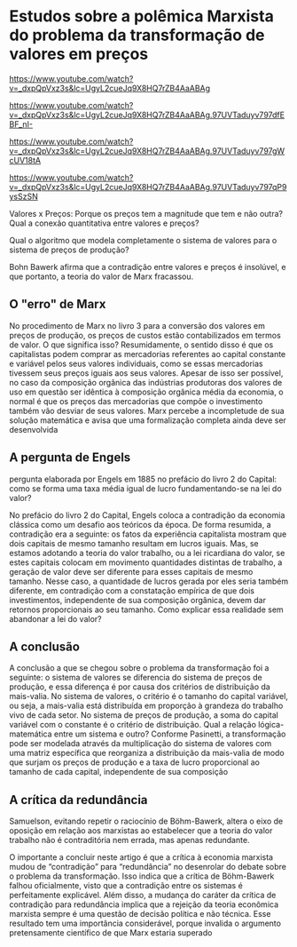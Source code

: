 # Estudos sobre a polêmica Marxista do problema da transformação de valores em preços

https://www.youtube.com/watch?v=_dxpQpVxz3s&lc=UgyL2cueJq9X8HQ7rZB4AaABAg

https://www.youtube.com/watch?v=_dxpQpVxz3s&lc=UgyL2cueJq9X8HQ7rZB4AaABAg.97UVTaduyv797dfEBF_nI-

https://www.youtube.com/watch?v=_dxpQpVxz3s&lc=UgyL2cueJq9X8HQ7rZB4AaABAg.97UVTaduyv797gWcUV18tA

https://www.youtube.com/watch?v=_dxpQpVxz3s&lc=UgyL2cueJq9X8HQ7rZB4AaABAg.97UVTaduyv797qP9ysSzSN

Valores x Preços: Porque os preços tem a magnitude que tem e não outra? Qual a conexão quantitativa entre valores e preços?

Qual o algoritmo que modela completamente o sistema de valores para o sistema de preços de produção?

Bohn Bawerk afirma que a contradição entre valores e preços é insolúvel, e que portanto, a teoria do valor de Marx fracassou.

## O "erro" de Marx

No procedimento de Marx no livro 3 para a conversão dos valores em preços de
produção, os preços de custos estão contabilizados em termos de valor. O que significa
isso? Resumidamente, o sentido disso é que os capitalistas podem comprar as
mercadorias referentes ao capital constante e variável pelos seus valores individuais,
como se essas mercadorias tivessem seus preços iguais aos seus valores. Apesar de isso
ser possível, no caso da composição orgânica das indústrias produtoras dos valores de
uso em questão ser idêntica à composição orgânica média da economia, o normal é que
os preços das mercadorias que compõe o investimento também vão desviar de seus
valores. Marx percebe a incompletude de sua solução matemática e avisa que uma
formalização completa ainda deve ser desenvolvida

## A pergunta de Engels

pergunta elaborada por Engels em 1885 no prefácio do livro 2 do Capital: como se
forma uma taxa média igual de lucro fundamentando-se na lei do valor?

No prefácio do livro 2 do Capital, Engels coloca a contradição da economia
clássica como um desafio aos teóricos da época. De forma resumida, a contradição era a
seguinte: os fatos da experiência capitalista mostram que dois capitais de mesmo
tamanho resultam em lucros iguais. Mas, se estamos adotando a teoria do valor
trabalho, ou a lei ricardiana do valor, se estes capitais colocam em movimento
quantidades distintas de trabalho, a geração de valor deve ser diferente para esses
capitais de mesmo tamanho. Nesse caso, a quantidade de lucros gerada por eles seria
também diferente, em contradição com a constatação empírica de que dois
investimentos, independente de sua composição orgânica, devem dar retornos
proporcionais ao seu tamanho. Como explicar essa realidade sem abandonar a lei do
valor?

## A conclusão

A conclusão a que se chegou sobre o
problema da transformação foi a seguinte: o sistema de valores se diferencia do sistema
de preços de produção, e essa diferença é por causa dos critérios de distribuição da
mais-valia. No sistema de valores, o critério é o tamanho do capital variável, ou seja, a
mais-valia está distribuída em proporção à grandeza do trabalho vivo de cada setor. No
sistema de preços de produção, a soma do capital variável com o constante é o critério
de distribuição. Qual a relação lógica-matemática entre um sistema e outro? Conforme
Pasinetti, a transformação pode ser modelada através da multiplicação do sistema de
valores com uma matriz específica que reorganiza a distribuição da mais-valia de modo
que surjam os preços de produção e a taxa de lucro proporcional ao tamanho de cada
capital, independente de sua composição

## A crítica da redundância

Samuelson, evitando repetir o raciocínio de Böhm-Bawerk, altera o eixo de oposição em
relação aos marxistas ao estabelecer que a teoria do valor trabalho não é contraditória
nem errada, mas apenas redundante.

O importante a concluir neste artigo é que a crítica à economia marxista mudou
de “contradição” para “redundância” no desenrolar do debate sobre o problema da
transformação. Isso indica que a crítica de Böhm-Bawerk falhou oficialmente, visto que
a contradição entre os sistemas é perfeitamente explicável. Além disso, a mudança do
caráter da crítica de contradição para redundância implica que a rejeição da teoria
econômica marxista sempre é uma questão de decisão política e não técnica. Esse
resultado tem uma importância considerável, porque invalida o argumento
pretensamente científico de que Marx estaria superado
